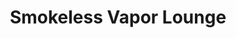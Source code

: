 ---
title: "Smokeless Vapor Lounge"
url: /minneapolis/smokeless-vapor-lounge/
shop: E-Zigaretten
---